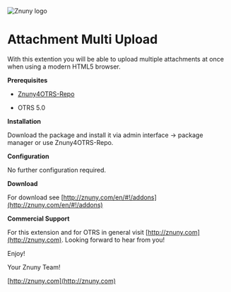 ![Znuny logo](http://znuny.com/assets/logo_small.png)

Attachment Multi Upload
=================
With this extention you will be able to upload multiple attachments at once when using a modern HTML5 browser.

**Prerequisites**

- [Znuny4OTRS-Repo](http://znuny.com/#!/znuny4otrs)

- OTRS 5.0

**Installation**

Download the package and install it via admin interface -> package manager or use Znuny4OTRS-Repo.

**Configuration**

No further configuration required.

**Download**

For download see [http://znuny.com/en/#!/addons](http://znuny.com/en/#!/addons)

**Commercial Support**

For this extension and for OTRS in general visit [http://znuny.com](http://znuny.com). Looking forward to hear from you!

Enjoy!

 Your Znuny Team!

 [http://znuny.com](http://znuny.com)
